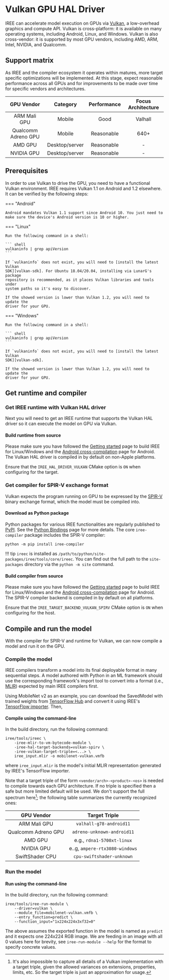 # Vulkan GPU HAL Driver

IREE can accelerate model execution on GPUs via [Vulkan][vulkan], a low-overhead
graphics and compute API. Vulkan is cross-platform: it is available on many
operating systems, including Android, Linux, and Windows. Vulkan is also
cross-vendor: it is supported by most GPU vendors, including AMD, ARM, Intel,
NVIDIA, and Qualcomm.

<!-- TODO(??): when to use CPU vs GPU -->

## Support matrix

As IREE and the compiler ecosystem it operates within matures, more
target specific optimizations will be implemented. At this stage, expect
reasonable performance across all GPUs and for improvements to be
made over time for specific vendors and architectures.

GPU Vendor | Category | Performance | Focus Architecture
:--------: | :------: | :---------: | :----------------:
ARM Mali GPU | Mobile |  Good | Valhall
Qualcomm Adreno GPU | Mobile | Reasonable | 640+
AMD GPU | Desktop/server | Reasonable | -
NVIDIA GPU | Desktop/server | Reasonable | -

## Prerequisites

In order to use Vulkan to drive the GPU, you need to have a functional Vulkan
environment. IREE requires Vulkan 1.1 on Android and 1.2 elsewhere. It can be
verified by the following steps:

=== "Android"

    Android mandates Vulkan 1.1 support since Android 10. You just need to
    make sure the device's Android version is 10 or higher.

=== "Linux"

    Run the following command in a shell:

    ``` shell
    vulkaninfo | grep apiVersion
    ```

    If `vulkaninfo` does not exist, you will need to [install the latest Vulkan
    SDK][vulkan-sdk]. For Ubuntu 18.04/20.04, installing via LunarG's package
    repository is recommended, as it places Vulkan libraries and tools under
    system paths so it's easy to discover.

    If the showed version is lower than Vulkan 1.2, you will need to update the
    driver for your GPU.


=== "Windows"

    Run the following command in a shell:

    ``` shell
    vulkaninfo | grep apiVersion
    ```

    If `vulkaninfo` does not exist, you will need to [install the latest Vulkan
    SDK][vulkan-sdk].

    If the showed version is lower than Vulkan 1.2, you will need to update the
    driver for your GPU.


## Get runtime and compiler

### Get IREE runtime with Vulkan HAL driver

Next you will need to get an IREE runtime that supports the Vulkan HAL driver
so it can execute the model on GPU via Vulkan.

<!-- TODO(??): vcpkg -->


#### Build runtime from source

Please make sure you have followed the [Getting started][get-started] page
to build IREE for Linux/Windows and the [Android cross-compilation][android-cc]
page for Android. The Vulkan HAL driver is compiled in by default on non-Apple
platforms.

<!-- TODO(??): a way to verify Vulkan is compiled in and supported -->

Ensure that the `IREE_HAL_DRIVER_VULKAN` CMake option is `ON` when configuring
for the target.

### Get compiler for SPIR-V exchange format

Vulkan expects the program running on GPU to be expressed by the [SPIR-V][spirv]
binary exchange format, which the model must be compiled into.

<!-- TODO(??): vcpkg -->

#### Download as Python package

Python packages for various IREE functionalities are regularly published
to [PyPI][pypi]. See the [Python Bindings][python-bindings] page for more
details. The core `iree-compiler` package includes the SPIR-V compiler:

``` shell
python -m pip install iree-compiler
```

!!! tip
    `ireec` is installed as `/path/to/python/site-packages/iree/tools/core/ireec`.
    You can find out the full path to the `site-packages` directory via the
    `python -m site` command.

#### Build compiler from source

Please make sure you have followed the [Getting started][get-started] page
to build IREE for Linux/Windows and the [Android cross-compilation][android-cc]
page for Android. The SPIR-V compiler backend is compiled in by default on all
platforms.

Ensure that the `IREE_TARGET_BACKEND_VULKAN_SPIRV` CMake option is `ON` when
configuring for the host.

## Compile and run the model

With the compiler for SPIR-V and runtime for Vulkan, we can now compile a model
and run it on the GPU.

### Compile the model

IREE compilers transform a model into its final deployable format in many
sequential steps. A model authored with Python in an ML framework should use the
corresponding framework's import tool to convert into a format (i.e.,
[MLIR][mlir]) expected by main IREE compilers first.

Using MobileNet v2 as an example, you can download the SavedModel with trained
weights from [TensorFlow Hub][tf-hub-mobilenetv2] and convert it using IREE's
[TensorFlow importer][tf-import]. Then,

#### Compile using the command-line

In the build directory, run the following command:

``` shell hl_lines="3 4"
iree/tools/ireec \
    -iree-mlir-to-vm-bytecode-module \
    -iree-hal-target-backends=vulkan-spirv \
    -iree-vulkan-target-triple=<...> \
    iree_input.mlir -o mobilenet-vulkan.vmfb
```
where `iree_input.mlir` is the model's initial MLIR representation generated by
IREE's TensorFlow importer.

Note that a target triple of the form `<vendor/arch>-<product>-<os>` is needed
to compile towards each GPU architecture. If no triple is specified then a safe but
more limited default will be used.
We don't support the full spectrum here[^1]; the following table summarizes the
currently recognized ones:

GPU Vendor | Target Triple
:--------: | :-----------:
ARM Mali GPU | `valhall-g78-android11`
Qualcomm Adreno GPU | `adreno-unknown-android11`
AMD GPU | e.g., `rdna1-5700xt-linux`
NVIDIA GPU | e..g, `ampere-rtx3080-windows`
SwiftShader CPU | `cpu-swiftshader-unknown`

### Run the model

#### Run using the command-line

In the build directory, run the following command:

``` shell hl_lines="2"
iree/tools/iree-run-module \
    --driver=vulkan \
    --module_file=mobilenet-vulkan.vmfb \
    --entry_function=predict \
    --function_input="1x224x224x3xf32=0"
```

The above assumes the exported function in the model is named as `predict` and
it expects one 224x224 RGB image. We are feeding in an image with all 0 values
here for brevity, see `iree-run-module --help` for the format to specify
concrete values.


<!-- TODO(??): Vulkan profiles / API versions / extensions -->

<!-- TODO(??): deployment options -->

<!-- TODO(??): measuring performance -->

<!-- TODO(??): troubleshooting -->

[^1]: It's also impossible to capture all details of a Vulkan implementation
with a target triple, given the allowed variances on extensions, properties,
limits, etc. So the target triple is just an approximation for usage.


[android-cc]: ../building-from-source/android.md
[get-started]: ../building-from-source/getting-started.md
[mlir]: https://mlir.llvm.org/
[pypi]: https://pypi.org/user/google-iree-pypi-deploy/
[python-bindings]: ../bindings/python.md
[spirv]: https://www.khronos.org/registry/spir-v/
[tf-hub-mobilenetv2]: https://tfhub.dev/google/tf2-preview/mobilenet_v2/classification
[tf-import]: ../getting-started/tensorflow.md
[tflite-import]: ../getting-started/tensorflow-lite.md
[vulkan]: https://www.khronos.org/vulkan/
[vulkan-sdk]: https://vulkan.lunarg.com/sdk/home/
